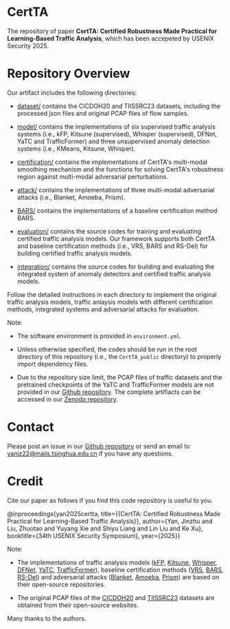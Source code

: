 # CertTA

The repository of paper **CertTA: Certified Robustness Made Practical for Learning-Based Traffic Analysis**, which has been accepeted by USENIX Security 2025. 

# Repository Overview

Our artifact includes the following directories: 

* [dataset/](https://github.com/InspiringGroup-Lab/CertTA/tree/main/dataset) contains the CICDOH20 and TIISSRC23 datasets, including the processed json files and original PCAP files of flow samples.

* [model/](https://github.com/InspiringGroup-Lab/CertTA/tree/main/model) contains the implementations of six supervised traffic analysis systems (i.e., kFP, Kitsune (supervised), Whisper (supervised), DFNet, YaTC and TrafficFormer) and three unsupervised anomaly detection systems (i.e., KMeans, Kitsune, Whisper).

* [certification/](https://github.com/InspiringGroup-Lab/CertTA/tree/main/certification) contains the implementations of CertTA's multi-modal smoothing mechanism and the functions for solving CertTA's robustness region against multi-modal adversarial perturbations. 

* [attack/](https://github.com/InspiringGroup-Lab/CertTA/tree/main/attack) contains the implementations of three multi-modal adversarial attacks (i.e., Blanket, Amoeba, Prism).

* [BARS/](https://github.com/InspiringGroup-Lab/CertTA/tree/main/BARS) contains the implementations of a baseline certification method BARS.

* [evaluation/](https://github.com/InspiringGroup-Lab/CertTA/tree/main/evaluation) contains the source codes for training and evaluating certified traffic analysis models. Our framework supports both CertTA and baseline certification methods (i.e., VRS, BARS and RS-Del) for building certified traffic analysis models.

* [integration/](https://github.com/InspiringGroup-Lab/CertTA/tree/main/integration) contains the source codes for building and evaluating the integrated system of anomaly detectors and certified traffic analysis models.

Follow the detailed instructions in each directory to implement the original traffic analysis models, traffic anlaysis models with different certification methods, integrated systems and adversarial attacks for evaluation.

Note:

* The software environment is provided in `environment.yml`. 

* Unless otherwise specified, the codes should be run in the root directory of this repository (i.e., the `CertTA_public` directory) to properly import dependency files.

* Due to the repository size limit, the PCAP files of traffic datasets and the pretrained checkpoints of the YaTC and TrafficFormer models are not provided in our [Github repository](https://github.com/InspiringGroup-Lab/CertTA). The complete artifiacts can be accessed in our [Zenodo repository](https://doi.org/10.5281/zenodo.15580293).

# Contact

Please post an issue in our [Github repository](https://github.com/InspiringGroup-Lab/CertTA) or send an email to [yanjz22@mails.tsinghua.edu.cn](yanjz22@mails.tsinghua.edu.cn) if you have any questions.

# Credit

Cite our paper as follows if you find this code repository is useful to you. 

@inproceedings{yan2025certta,  title={{CertTA: Certified Robustness Made Practical for Learning-Based Traffic Analysis}}, author={Yan, Jinzhu and Liu, Zhuotao and Yuyang Xie and Shiyu Liang and Lin Liu and Ke Xu}, booktitle={34th USENIX Security Symposium}, year={2025}}

Note:
*  The implementations of traffic analysis models ([kFP](https://github.com/jhayes14/k-FP), [Kitsune](https://github.com/ymirsky/Kitsune-py/tree/master), [Whisper](https://github.com/fuchuanpu/Whisper), [DFNet](https://github.com/deep-fingerprinting/df), [YaTC](https://github.com/NSSL-SJTU/YaTC), [TrafficFormer](https://github.com/IDP-code/TrafficFormer)), baseline certification methods ([VRS](https://github.com/locuslab/smoothing), [BARS](https://github.com/KaiWangGitHub/BARS), [RS-Del](https://github.com/Dovermore/randomized-deletion)) and adversarial attacks ([Blanket](https://github.com/SPIN-UMass/BLANKET), [Amoeba](https://github.com/Mobile-Intelligence-Lab/Amoeba), [Prism](https://github.com/SecTeamPolaris/Prism)) are based on their open-source repositories. 

* The original PCAP files of the [CICDOH20](https://www.unb.ca/cic/datasets/dohbrw-2020.html) and [TIISSRC23](https://www.kaggle.com/datasets/daniaherzalla/tii-ssrc-23) datasets are obtained from their open-source websites.

Many thanks to the authors.